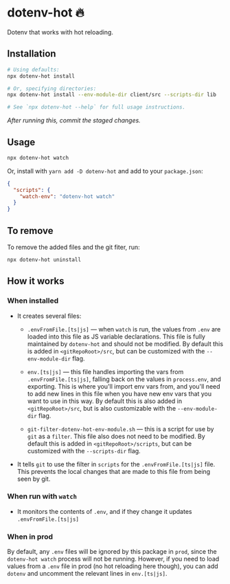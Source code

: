 # dotenv-hot 🔥

Dotenv that works with hot reloading.

## Installation

```bash
# Using defaults:
npx dotenv-hot install

# Or, specifying directories:
npx dotenv-hot install --env-module-dir client/src --scripts-dir lib

# See `npx dotenv-hot --help` for full usage instructions.
```

*After running this, commit the staged changes.*

## Usage

```bash
npx dotenv-hot watch
```

Or, install with `yarn add -D dotenv-hot` and add to your `package.json`:
```json
{
  "scripts": {
    "watch-env": "dotenv-hot watch"
  }
}
```

## To remove

To remove the added files and the git fiter, run:
```bash
npx dotenv-hot uninstall
```

## How it works

### When installed
- It creates several files:
   - `.envFromFile.[ts|js]` — when `watch` is run, the values from `.env` are loaded into this file as JS variable declarations. This file is fully maintained by `dotenv-hot` and should not be modified. By default this is added in `<gitRepoRoot>/src`, but can be customized with the `--env-module-dir` flag.

   - `env.[ts|js]` — this file handles importing the vars from `.envFromFile.[ts|js]`, falling back on the values in `process.env`, and exporting. This is where you'll import env vars from, and you'll need to add new lines in this file when you have new env vars that you want to use in this way. By default this is also added in `<gitRepoRoot>/src`, but is also customizable with the `--env-module-dir` flag.

   - `git-filter-dotenv-hot-env-module.sh` — this is a script for use by `git` as a `filter`. This file also does not need to be modified. By default this is added in `<gitRepoRoot>/scripts`, but can be customized with the `--scripts-dir` flag.

- It tells `git` to use the filter in `scripts` for the `.envFromFile.[ts|js]` file. This prevents the local changes that are made to this file from being seen by git.

### When run with `watch`

- It monitors the contents of `.env`, and if they change it updates `.envFromFile.[ts|js]`

### When in prod

By default, any `.env` files will be ignored by this package in `prod`, since the `dotenv-hot watch` process will not be running. However, if you need to load values from a `.env` file in prod (no hot reloading here though), you can add `dotenv` and uncomment the relevant lines in `env.[ts|js]`.
